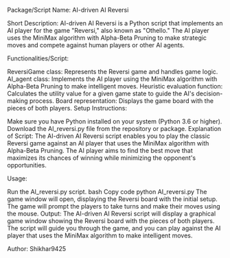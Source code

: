 Package/Script Name: AI-driven AI Reversi

Short Description: AI-driven AI Reversi is a Python script that implements an AI player for the game "Reversi," also known as "Othello." The AI player uses the MiniMax algorithm with Alpha-Beta Pruning to make strategic moves and compete against human players or other AI agents.

Functionalities/Script:

ReversiGame class: Represents the Reversi game and handles game logic.
AI_agent class: Implements the AI player using the MiniMax algorithm with Alpha-Beta Pruning to make intelligent moves.
Heuristic evaluation function: Calculates the utility value for a given game state to guide the AI's decision-making process.
Board representation: Displays the game board with the pieces of both players.
Setup Instructions:

Make sure you have Python installed on your system (Python 3.6 or higher).
Download the AI_reversi.py file from the repository or package.
Explanation of Script:
The AI-driven AI Reversi script enables you to play the classic Reversi game against an AI player that uses the MiniMax algorithm with Alpha-Beta Pruning. The AI player aims to find the best move that maximizes its chances of winning while minimizing the opponent's opportunities.

Usage:

Run the AI_reversi.py script.
bash
Copy code
python AI_reversi.py
The game window will open, displaying the Reversi board with the initial setup.
The game will prompt the players to take turns and make their moves using the mouse.
Output:
The AI-driven AI Reversi script will display a graphical game window showing the Reversi board with the pieces of both players. The script will guide you through the game, and you can play against the AI player that uses the MiniMax algorithm to make intelligent moves.

Author:
Shikhar9425
